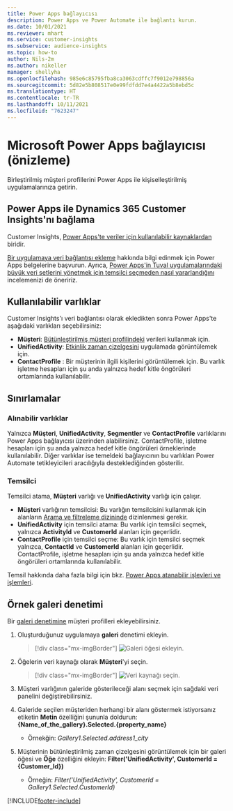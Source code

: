 ```yaml
---
title: Power Apps bağlayıcısı
description: Power Apps ve Power Automate ile bağlantı kurun.
ms.date: 10/01/2021
ms.reviewer: mhart
ms.service: customer-insights
ms.subservice: audience-insights
ms.topic: how-to
author: Nils-2m
ms.author: nikeller
manager: shellyha
ms.openlocfilehash: 985e6c85795fba8ca3063cdffc7f9012e798856a
ms.sourcegitcommit: 5d82e5b808517e0e99fdfdd7e4a4422a5b8ebd5c
ms.translationtype: HT
ms.contentlocale: tr-TR
ms.lasthandoff: 10/11/2021
ms.locfileid: "7623247"
---
```

# <a name="microsoft-power-apps-connector-preview"></a>Microsoft Power Apps bağlayıcısı (önizleme)

Birleştirilmiş müşteri profillerini Power Apps ile kişiselleştirilmiş uygulamalarınıza getirin.

## <a name="connect-power-apps-and-dynamics-365-customer-insights"></a>Power Apps ile Dynamics 365 Customer Insights'nı bağlama

Customer Insights, [Power Apps'te veriler için kullanılabilir kaynaklardan](/powerapps/maker/canvas-apps/working-with-data-sources) biridir.

[Bir uygulamaya veri bağlantısı ekleme](/powerapps/maker/canvas-apps/add-data-connection) hakkında bilgi edinmek için Power Apps belgelerine başvurun. Ayrıca, [Power Apps'in Tuval uygulamalarındaki büyük veri setlerini yönetmek için temsilci seçmeden nasıl yararlandığını](/powerapps/maker/canvas-apps/delegation-overview) incelemenizi de öneririz.

## <a name="available-entities"></a>Kullanılabilir varlıklar

Customer Insights'ı veri bağlantısı olarak ekledikten sonra Power Apps'te aşağıdaki varlıkları seçebilirsiniz:

- **Müşteri**: [Bütünleştirilmiş müşteri profilindeki](customer-profiles.md) verileri kullanmak için.
- **UnifiedActivity**: [Etkinlik zaman çizelgesini](activities.md) uygulamada görüntülemek için.
- **ContactProfile** : Bir müşterinin ilgili kişilerini görüntülemek için. Bu varlık işletme hesapları için şu anda yalnızca hedef kitle öngörüleri ortamlarında kullanılabilir.

## <a name="limitations"></a>Sınırlamalar

### <a name="retrievable-entities"></a>Alınabilir varlıklar

Yalnızca **Müşteri**, **UnifiedActivity**, **Segmentler** ve **ContactProfile** varlıklarını Power Apps bağlayıcısı üzerinden alabilirsiniz. ContactProfile, işletme hesapları için şu anda yalnızca hedef kitle öngörüleri örneklerinde kullanılabilir. Diğer varlıklar ise temeldeki bağlayıcının bu varlıkları Power Automate tetikleyicileri aracılığıyla desteklediğinden gösterilir.

### <a name="delegation"></a>Temsilci

Temsilci atama, **Müşteri** varlığı ve **UnifiedActivity** varlığı için çalışır. 

- **Müşteri** varlığının temsilcisi: Bu varlığın temsilcisini kullanmak için alanların [Arama ve filtreleme dizininde](search-filter-index.md) dizinlenmesi gerekir.  
- **UnifiedActivity** için temsilci atama: Bu varlık için temsilci seçmek, yalnızca **ActivityId** ve **CustomerId** alanları için geçerlidir.  
- **ContactProfile** için temsilci seçme: Bu varlık için temsilci seçmek yalnızca, **ContactId** ve **CustomerId** alanları için geçerlidir. ContactProfile, işletme hesapları için şu anda yalnızca hedef kitle öngörüleri ortamlarında kullanılabilir.

Temsil hakkında daha fazla bilgi için bkz. [Power Apps atanabilir işlevleri ve işlemleri](/powerapps/maker/canvas-apps/delegation-overview). 

## <a name="example-gallery-control"></a>Örnek galeri denetimi

Bir [galeri denetimine](/powerapps/maker/canvas-apps/add-gallery) müşteri profilleri ekleyebilirsiniz.

1. Oluşturduğunuz uygulamaya **galeri** denetimi ekleyin.

    > [!div class="mx-imgBorder"]
    > ![Galeri öğesi ekleyin.](media/connector-powerapps9.png "Galeri öğesi ekleme.")

2. Öğelerin veri kaynağı olarak **Müşteri**'yi seçin.

    > [!div class="mx-imgBorder"]
    > ![Veri kaynağı seçin.](media/choose-datasource-powerapps.png "Veri kaynağı seçme.")

3. Müşteri varlığının galeride gösterileceği alanı seçmek için sağdaki veri panelini değiştirebilirsiniz.

4. Galeride seçilen müşteriden herhangi bir alanı göstermek istiyorsanız etiketin **Metin** özelliğini şununla doldurun: **{Name_of_the_gallery}.Selected.{property_name}**  
    - Örnekğin: _Gallery1.Selected.address1_city_

5. Müşterinin bütünleştirilmiş zaman çizelgesini görüntülemek için bir galeri öğesi ve **Öğe** özelliğini ekleyin: **Filter('UnifiedActivity', CustomerId = {Customer_Id})**  
    - Örneğin: _Filter('UnifiedActivity', CustomerId = Gallery1.Selected.CustomerId)_


[!INCLUDE[footer-include](../includes/footer-banner.md)]
